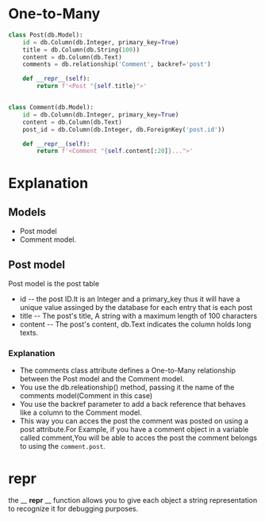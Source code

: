 # One-to-Many
```Python
class Post(db.Model):
    id = db.Column(db.Integer, primary_key=True)
    title = db.Column(db.String(100))
    content = db.Column(db.Text)
    comments = db.relationship('Comment', backref='post')

    def __repr__(self):
        return f'<Post "{self.title}">'


class Comment(db.Model):
    id = db.Column(db.Integer, primary_key=True)
    content = db.Column(db.Text)
    post_id = db.Column(db.Integer, db.ForeignKey('post.id'))

    def __repr__(self):
        return f'<Comment "{self.content[:20]}...">'
```
# Explanation
## Models
- Post model 
- Comment model.
## Post model
Post model is the post table
- id -- the post ID.It is an Integer and a primary_key thus it will have a unique value assinged by the database for each entry that is each post
- title -- The post's title, A string with a maximum length of 100 characters
- content -- The post's content, db.Text indicates the column holds long texts.
### Explanation
- The comments class attribute defines a One-to-Many relationship between the Post model and the Comment model.
- You use the db.releationship() method, passing it the name of the comments model(Comment in this case)
- You use the backref parameter to add a back reference that behaves like a column to the Comment model.
- This way you can acces the post the comment was posted on using a post attribute.For Example, if you have a comment object in a variable called comment,You will be able to acces the post the comment belongs to using the ```comment.post```.
# __repr__
the __  __repr__ __ function allows you to give each object a string representation to recognize it for debugging purposes.